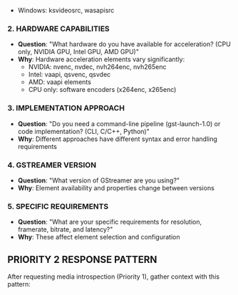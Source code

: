   - Windows: ksvideosrc, wasapisrc

### 2. HARDWARE CAPABILITIES
- **Question**: "What hardware do you have available for acceleration? (CPU only, NVIDIA GPU, Intel GPU, AMD GPU)"
- **Why**: Hardware acceleration elements vary significantly:
  - NVIDIA: nvenc, nvdec, nvh264enc, nvh265enc
  - Intel: vaapi, qsvenc, qsvdec
  - AMD: vaapi elements
  - CPU only: software encoders (x264enc, x265enc)

### 3. IMPLEMENTATION APPROACH
- **Question**: "Do you need a command-line pipeline (gst-launch-1.0) or code implementation? (CLI, C/C++, Python)"
- **Why**: Different approaches have different syntax and error handling requirements

### 4. GSTREAMER VERSION
- **Question**: "What version of GStreamer are you using?"
- **Why**: Element availability and properties change between versions

### 5. SPECIFIC REQUIREMENTS
- **Question**: "What are your specific requirements for resolution, framerate, bitrate, and latency?"
- **Why**: These affect element selection and configuration

## PRIORITY 2 RESPONSE PATTERN

After requesting media introspection (Priority 1), gather context with this pattern:

